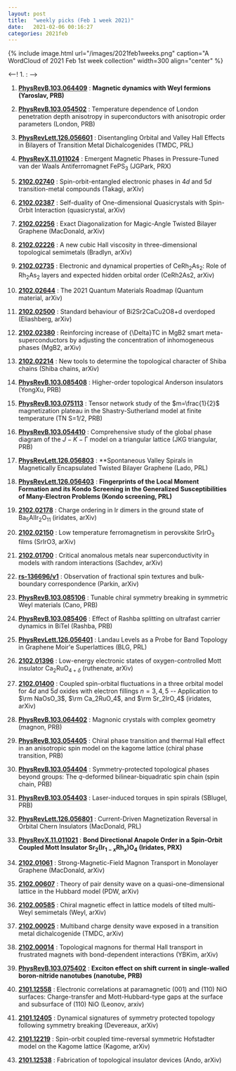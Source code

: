 ```yaml
---
layout: post
title:  "weekly picks (Feb 1 week 2021)"
date:   2021-02-06 00:16:27
categories: 2021feb
---
```


{% include image.html url="/images/2021feb1weeks.png" caption="A WordCloud of 2021 Feb 1st week collection" width=300 align="center" %}


<--! 1. **[]()** : -->

1. **[PhysRevB.103.064409](https://link.aps.org/doi/10.1103/PhysRevB.103.064409)** : **Magnetic dynamics with Weyl fermions (Yaroslav, PRB)**

1. **[PhysRevB.103.054502](https://link.aps.org/doi/10.1103/PhysRevB.103.054502)** : Temperature dependence of London penetration depth anisotropy in superconductors with anisotropic order parameters (London, PRB)

1. **[PhysRevLett.126.056601](https://link.aps.org/doi/10.1103/PhysRevLett.126.056601)** : Disentangling Orbital and Valley Hall Effects in Bilayers of Transition Metal Dichalcogenides (TMDC, PRL)

1. **[PhysRevX.11.011024](https://link.aps.org/doi/10.1103/PhysRevX.11.011024)** : Emergent Magnetic Phases in Pressure-Tuned van der Waals Antiferromagnet ${\mathrm{FePS}}_{3}$ (JGPark, PRX)

1. **[2102.02740](http://arxiv.org/abs/2102.02740)** : Spin-orbit-entangled electronic phases in 4$d$ and 5$d$ transition-metal compounds (Takagi, arXiv)

1. **[2102.02387](http://arxiv.org/abs/2102.02387)** : Self-duality of One-dimensional Quasicrystals with Spin-Orbit Interaction (quasicrystal, arXiv)

1. **[2102.02256](http://arxiv.org/abs/2102.02256)** : Exact Diagonalization for Magic-Angle Twisted Bilayer Graphene (MacDonald, arXiv)

1. **[2102.02226](http://arxiv.org/abs/2102.02226)** : A new cubic Hall viscosity in three-dimensional topological semimetals (Bradlyn, arXiv)

1. **[2102.02735](http://arxiv.org/abs/2102.02735)** : Electronic and dynamical properties of CeRh$_{2}$As$_{2}$: Role of Rh$_{2}$As$_{2}$ layers and expected hidden orbital order (CeRh2As2, arXiv)

1. **[2102.02644](http://arxiv.org/abs/2102.02644)** : The 2021 Quantum Materials Roadmap (Quantum material, arXiv)

1. **[2102.02500](http://arxiv.org/abs/2102.02500)** : Standard behaviour of Bi2Sr2CaCu2O8+d overdoped (Eliashberg, arXiv)

1. **[2102.02380](http://arxiv.org/abs/2102.02380)** : Reinforcing increase of {\Delta}TC in MgB2 smart meta-superconductors by adjusting the concentration of inhomogeneous phases (MgB2, arXiv)

1. **[2102.02214](http://arxiv.org/abs/2102.02214)** : New tools to determine the topological character of Shiba chains (Shiba chains, arXiv)

1. **[PhysRevB.103.085408](https://link.aps.org/doi/10.1103/PhysRevB.103.085408)** : Higher-order topological Anderson insulators (YongXu, PRB)

1. **[PhysRevB.103.075113](https://link.aps.org/doi/10.1103/PhysRevB.103.075113)** : Tensor network study of the $m=\frac{1}{2}$ magnetization plateau in the Shastry-Sutherland model at finite temperature (TN S=1/2, PRB)

1. **[PhysRevB.103.054410](https://link.aps.org/doi/10.1103/PhysRevB.103.054410)** : Comprehensive study of the global phase diagram of the $J\ensuremath{-}K\ensuremath{-}\mathrm{\ensuremath{\Gamma}}$ model on a triangular lattice (JKG triangular, PRB)

1. **[PhysRevLett.126.056803](https://link.aps.org/doi/10.1103/PhysRevLett.126.056803)** : **Spontaneous Valley Spirals in Magnetically Encapsulated Twisted Bilayer Graphene (Lado, PRL)

1. **[PhysRevLett.126.056403](https://link.aps.org/doi/10.1103/PhysRevLett.126.056403)** : **Fingerprints of the Local Moment Formation and its Kondo Screening in the Generalized Susceptibilities of Many-Electron Problems (Kondo screening, PRL)**



1. **[2102.02178](http://arxiv.org/abs/2102.02178)** : Charge ordering in Ir dimers in the ground state of Ba$_5$AlIr$_2$O$_{11}$ (iridates, arXiv)

1. **[2102.02150](http://arxiv.org/abs/2102.02150)** : Low temperature ferromagnetism in perovskite SrIrO$_3$ films (SrIrO3, arXiv)

1. **[2102.01700](http://arxiv.org/abs/2102.01700)** : Critical anomalous metals near superconductivity in models with random interactions (Sachdev, arXiv)

1. **[rs-136696/v1](https://www.researchsquare.com/article/rs-136696/v1)** : Observation of fractional spin textures and bulk-boundary correspondence (Parkin, arXiv)


1. **[PhysRevB.103.085106](https://link.aps.org/doi/10.1103/PhysRevB.103.085106)** : Tunable chiral symmetry breaking in symmetric Weyl materials (Cano, PRB)

1. **[PhysRevB.103.085406](https://link.aps.org/doi/10.1103/PhysRevB.103.085406)** : Effect of Rashba splitting on ultrafast carrier dynamics in BiTeI (Rashba, PRB)

1. **[PhysRevLett.126.056401](https://link.aps.org/doi/10.1103/PhysRevLett.126.056401)** : Landau Levels as a Probe for Band Topology in Graphene Moir\'e Superlattices (BLG, PRL)



1. **[2102.01396](http://arxiv.org/abs/2102.01396)** : Low-energy electronic states of oxygen-controlled Mott insulator Ca$_{2}$RuO$_{4+\delta}$ (ruthenate, arXiv)

1. **[2102.01400](http://arxiv.org/abs/2102.01400)** : Coupled spin-orbital fluctuations in a three orbital model for $4d$ and $5d$ oxides with electron fillings $n=3,4,5$ -- Application to $\rm NaOsO_3$, $\rm Ca_2RuO_4$, and $\rm Sr_2IrO_4$ (iridates, arXiv)

1. **[PhysRevB.103.064402](https://link.aps.org/doi/10.1103/PhysRevB.103.064402)** : Magnonic crystals with complex geometry (magnon, PRB)

1. **[PhysRevB.103.054405](https://link.aps.org/doi/10.1103/PhysRevB.103.054405)** : Chiral phase transition and thermal Hall effect in an anisotropic spin model on the kagome lattice (chiral phase transition, PRB)

1. **[PhysRevB.103.054404](https://link.aps.org/doi/10.1103/PhysRevB.103.054404)** : Symmetry-protected topological phases beyond groups: The $q$-deformed bilinear-biquadratic spin chain (spin chain, PRB)

1. **[PhysRevB.103.054403](https://link.aps.org/doi/10.1103/PhysRevB.103.054403)** : Laser-induced torques in spin spirals (SBlugel, PRB)

1. **[PhysRevLett.126.056801](https://link.aps.org/doi/10.1103/PhysRevLett.126.056801)** : Current-Driven Magnetization Reversal in Orbital Chern Insulators (MacDonald, PRL)

1. **[PhysRevX.11.011021](https://link.aps.org/doi/10.1103/PhysRevX.11.011021)** : **Bond Directional Anapole Order in a Spin-Orbit Coupled Mott Insulator ${\mathrm{Sr}}_{2}({\mathrm{Ir}}_{1\ensuremath{-}x}{\mathrm{Rh}}_{x}){\mathrm{O}}_{4}$ (Iridates, PRX)**

1. **[2102.01061](http://arxiv.org/abs/2102.01061)** : Strong-Magnetic-Field Magnon Transport in Monolayer Graphene (MacDonald, arXiv)


1. **[2102.00607](http://arxiv.org/abs/2102.00607)** : Theory of pair density wave on a quasi-one-dimensional lattice in the Hubbard model (PDW, arXiv)


1. **[2102.00585](http://arxiv.org/abs/2102.00585)** : Chiral magnetic effect in lattice models of tilted multi-Weyl semimetals (Weyl, arXiv)


1. **[2102.00025](http://arxiv.org/abs/2102.00025)** : Multiband charge density wave exposed in a transition metal dichalcogenide (TMDC, arXiv)


1. **[2102.00014](http://arxiv.org/abs/2102.00014)** : Topological magnons for thermal Hall transport in frustrated magnets with bond-dependent interactions (YBKim, arXiv)


1. **[PhysRevB.103.075402](https://link.aps.org/doi/10.1103/PhysRevB.103.075402)** : **Exciton effect on shift current in single-walled boron-nitride nanotubes (nanotube, PRB)**


1. **[2101.12558](http://arxiv.org/abs/2101.12558)** : Electronic correlations at paramagnetic $(001)$ and $(110)$ NiO surfaces: Charge-transfer and Mott-Hubbard-type gaps at the surface and subsurface of $(110)$ NiO (Leonov, arxiv)

1. **[2101.12405](http://arxiv.org/abs/2101.12405)** : Dynamical signatures of symmetry protected topology following symmetry breaking (Devereaux, arXiv)

1. **[2101.12219](http://arxiv.org/abs/2101.12219)** : Spin-orbit coupled time-reversal symmetric Hofstadter model on the Kagome lattice (Kagome, arXiv)

1. **[2101.12538](http://arxiv.org/abs/2101.12538)** : Fabrication of topological insulator devices (Ando, arXiv)

